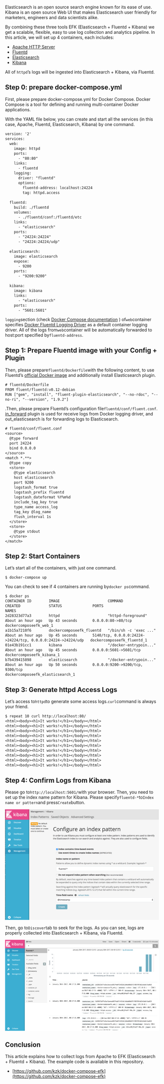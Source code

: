Elasticsearch is an open source search engine known for its ease of use. Kibana is an open source Web UI that makes Elasticsearch user friendly for marketers, engineers and data scientists alike.

By combining these three tools EFK \(Elasticsearch + Fluentd + Kibana\) we get a scalable, flexible, easy to use log collection and analytics pipeline. In this article, we will set up 4 containers, each includes:

* [Apache HTTP Server](https://hub.docker.com/_/httpd/)
* [Fluentd](https://hub.docker.com/r/fluent/fluentd/)
* [Elasticsearch](https://hub.docker.com/_/elasticsearch/)
* [Kibana](https://hub.docker.com/_/kibana/)

All of `httpd`’s logs will be ingested into Elasticsearch + Kibana, via Fluentd.

## Step 0: prepare docker-compose.yml

First, please prepare docker-compose.yml for Docker Compose. Docker Compose is a tool for defining and running multi-container Docker applications.

With the YAML file below, you can create and start all the services \(in this case, Apache, Fluentd, Elasticsearch, Kibana\) by one command.

```
version: '2'
services:
  web:
    image: httpd
    ports:
      - "80:80"
    links:
      - fluentd
    logging:
      driver: "fluentd"
      options:
        fluentd-address: localhost:24224
        tag: httpd.access

  fluentd:
    build: ./fluentd
    volumes:
      - ./fluentd/conf:/fluentd/etc
    links:
      - "elasticsearch"
    ports:
      - "24224:24224"
      - "24224:24224/udp"

  elasticsearch:
    image: elasticsearch
    expose:
      - 9200
    ports:
      - "9200:9200"

  kibana:
    image: kibana
    links:
      - "elasticsearch"
    ports:
      - "5601:5601"
```

`logging`section \(check [Docker Compose documentation](https://docs.docker.com/compose/compose-file/#/logging) \) of`web`container specifies [Docker Fluentd Logging Driver](https://docs.docker.com/engine/admin/logging/fluentd/) as a default  container logging driver. All of the logs from`web`container will be automatically forwarded to host:port specified by`fluentd-address`.

## Step 1: Prepare Fluentd image with your Config + Plugin

Then, please prepare`fluentd/Dockerfile`with the following content, to use Fluentd’s [official Docker image](https://hub.docker.com/r/fluent/fluentd/) and additionally install Elasticsearch plugin.

```
# fluentd/Dockerfile
FROM fluent/fluentd:v0.12-debian
RUN ["gem", "install", "fluent-plugin-elasticsearch", "--no-rdoc", "--no-ri", "--version", "1.9.2"]
```

.Then, please prepare Fluentd’s configuration file`fluentd/conf/fluent.conf`. [in\_forward](https://docs.fluentd.org/v0.12/articles/in_forward) plugin is used for receive logs from Docker logging driver, and out\_elasticsearch is for forwarding logs to Elasticsearch.

```
# fluentd/conf/fluent.conf
<source>
  @type forward
  port 24224
  bind 0.0.0.0
</source>
<match *.**>
  @type copy
  <store>
    @type elasticsearch
    host elasticsearch
    port 9200
    logstash_format true
    logstash_prefix fluentd
    logstash_dateformat %Y%m%d
    include_tag_key true
    type_name access_log
    tag_key @log_name
    flush_interval 1s
  </store>
  <store>
    @type stdout
  </store>
</match>
```

## Step 2: Start Containers

Let’s start all of the containers, with just one command.

```
$ docker-compose up
```

You can check to see if 4 containers are running by`docker ps`command.

```
$ docker ps
CONTAINER ID        IMAGE                      COMMAND                  CREATED             STATUS              PORTS                                                          NAMES
2d28323d77a3        httpd                      "httpd-foreground"       About an hour ago   Up 43 seconds       0.0.0.0:80->80/tcp                                             dockercomposeefk_web_1
a1b15a7210f6        dockercomposeefk_fluentd   "/bin/sh -c 'exec ..."   About an hour ago   Up 45 seconds       5140/tcp, 0.0.0.0:24224->24224/tcp, 0.0.0.0:24224->24224/udp   dockercomposeefk_fluentd_1
01e43b191cc1        kibana                     "/docker-entrypoin..."   About an hour ago   Up 45 seconds       0.0.0.0:5601->5601/tcp                                         dockercomposeefk_kibana_1
b7b439415898        elasticsearch              "/docker-entrypoin..."   About an hour ago   Up 50 seconds       0.0.0.0:9200->9200/tcp, 9300/tcp                               dockercomposeefk_elasticsearch_1
```

## Step 3: Generate httpd Access Logs

Let’s access to`httpd`to generate some access logs.`curl`command is always your friend.

```
$ repeat 10 curl http://localhost:80/
<html><body><h1>It works!</h1></body></html>
<html><body><h1>It works!</h1></body></html>
<html><body><h1>It works!</h1></body></html>
<html><body><h1>It works!</h1></body></html>
<html><body><h1>It works!</h1></body></html>
<html><body><h1>It works!</h1></body></html>
<html><body><h1>It works!</h1></body></html>
<html><body><h1>It works!</h1></body></html>
<html><body><h1>It works!</h1></body></html>
<html><body><h1>It works!</h1></body></html>
```

## Step 4: Confirm Logs from Kibana

Please go to`http://localhost:5601/`with your browser. Then, you need to set up the index name pattern for Kibana. Please specify`fluentd-*`to`Index name or pattern`and press`Create`button.

![](/assets/kibana.png)

Then, go to`Discover`tab to seek for the logs. As you can see, logs are properly collected into Elasticsearch + Kibana, via Fluentd.

![](/assets/kibana2.png)

## Conclusion

This article explains how to collect logs from Apache to EFK \(Elasticsearch + Fluentd + Kibana\). The example code is available in this repository.

* [https://github.com/kzk/docker-compose-efk](https://github.com/kzk/docker-compose-efk)




